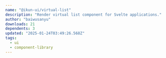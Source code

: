 ```yaml
---
name: "@ikun-ui/virtual-list"
description: "Render virtual list component for Svelte applications."
author: "baiwusanyu"
downloads: 21
dependents: 3
updated: "2025-01-24T03:49:26.568Z"
tags: 
  - ui
  - component-library
---
```

